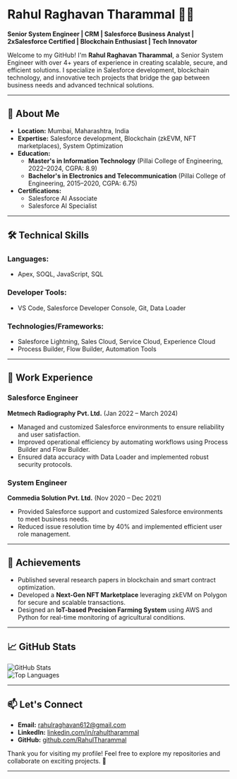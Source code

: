# Rahul Raghavan Tharammal 👨‍💻  
**Senior System Engineer | CRM | Salesforce Business Analyst | 2xSalesforce Certified | Blockchain Enthusiast | Tech Innovator**  

Welcome to my GitHub! I'm **Rahul Raghavan Tharammal**, a Senior System Engineer with over 4+ years of experience in creating scalable, secure, and efficient solutions. I specialize in Salesforce development, blockchain technology, and innovative tech projects that bridge the gap between business needs and advanced technical solutions.  

---

## 🚀 About Me  

- **Location:** Mumbai, Maharashtra, India  
- **Expertise:** Salesforce development, Blockchain (zkEVM, NFT marketplaces), System Optimization  
- **Education:**  
  - **Master's in Information Technology** (Pillai College of Engineering, 2022–2024, CGPA: 8.9)  
  - **Bachelor's in Electronics and Telecommunication** (Pillai College of Engineering, 2015–2020, CGPA: 6.75)  
- **Certifications:**  
  - Salesforce AI Associate  
  - Salesforce AI Specialist  

---

## 🛠️ Technical Skills  

### **Languages:**  
- Apex, SOQL, JavaScript, SQL  

### **Developer Tools:**  
- VS Code, Salesforce Developer Console, Git, Data Loader  

### **Technologies/Frameworks:**  
- Salesforce Lightning, Sales Cloud, Service Cloud, Experience Cloud  
- Process Builder, Flow Builder, Automation Tools  

---

## 🏢 Work Experience  

### **Salesforce Engineer**  
**Metmech Radiography Pvt. Ltd.** (Jan 2022 – March 2024)  
- Managed and customized Salesforce environments to ensure reliability and user satisfaction.  
- Improved operational efficiency by automating workflows using Process Builder and Flow Builder.  
- Ensured data accuracy with Data Loader and implemented robust security protocols.  

### **System Engineer**  
**Commedia Solution Pvt. Ltd.** (Nov 2020 – Dec 2021)  
- Provided Salesforce support and customized Salesforce environments to meet business needs.  
- Reduced issue resolution time by 40% and implemented efficient user role management.  

---

## 🌟 Achievements  

- Published several research papers in blockchain and smart contract optimization.  
- Developed a **Next-Gen NFT Marketplace** leveraging zkEVM on Polygon for secure and scalable transactions.  
- Designed an **IoT-based Precision Farming System** using AWS and Python for real-time monitoring of agricultural conditions.  

---

## 📈 GitHub Stats  

![GitHub Stats](https://github-readme-stats.vercel.app/api?username=RahulTharammal&show_icons=true&theme=radical)  
![Top Languages](https://github-readme-stats.vercel.app/api/top-langs/?username=RahulTharammal&layout=compact&theme=radical)  

---

## 📫 Let's Connect  

- **Email:** [rahulraghavan612@gmail.com](mailto:rahulraghavan612@gmail.com)  
- **LinkedIn:** [linkedin.com/in/rahultharammal](https://linkedin.com/in/rahultharammal)  
- **GitHub:** [github.com/RahulTharammal](https://github.com/RahulTharammal)  

Thank you for visiting my profile! Feel free to explore my repositories and collaborate on exciting projects. 🌟  

---  
